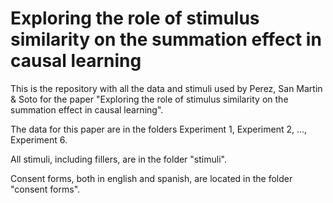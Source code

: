 
# Exploring the role of stimulus similarity on the summation effect in causal learning

This is the repository with all the data and stimuli used by Perez, San Martin & Soto for the paper "Exploring the role of stimulus similarity on the summation effect in causal learning".

The data for this paper are in the folders Experiment 1, Experiment 2, ..., Experiment 6.

All stimuli, including fillers, are in the folder "stimuli".

Consent forms, both in english and spanish, are located in the folder "consent forms".

